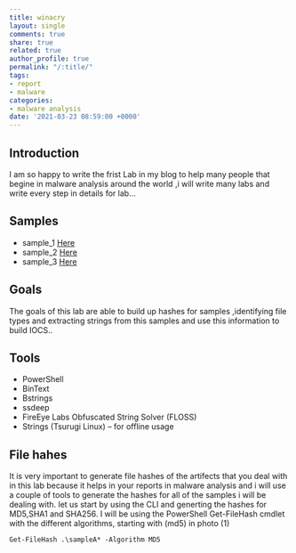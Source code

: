 ```yaml
---
title: winacry 
layout: single
comments: true
share: true
related: true
author_profile: true
permalink: "/:title/"
tags:
- report
- malware
categories:
- malware analysis 
date: '2021-03-23 08:59:00 +0000'
---
```

## Introduction
   I am so happy to write the frist Lab in my blog to help 
   many people that begine in malware analysis around the world 
   ,i will write many labs and write every step in details
   for lab...
<!-- more -->
## Samples 
   * sample_1 [Here](https://app.any.run/tasks/328bfbaf-dd18-4460-a49d-ed842213be64/)
   * sample_2 [Here](https://app.any.run/tasks/4157c52f-2a63-4a1c-a318-d39650b2e6f4/#)
   * sample_3 [Here](https://app.any.run/tasks/e99a8b84-f618-4fcf-81ec-b952ea5335f3/#)
## Goals 
   The goals of this lab are able to build up hashes for samples ,identifying file types and extracting strings 
   from this samples and use this information to build IOCS..
## Tools 
   * PowerShell
   * BinText
   * Bstrings
   * ssdeep
   * FireEye Labs Obfuscated String Solver (FLOSS)
   * Strings (Tsurugi Linux) – for offline usage
## File hahes 
   It is very important to generate file hashes of the artifects that you deal with in this lab 
   because it helps in your reports in malware analysis and i will use a couple of tools to generate
   the hashes for all of the samples i will be dealing with.
   let us start by using the CLI and generting the hashes for MD5,SHA1 and SHA256.
   I will be using the PowerShell Get-FileHash cmdlet with the different algorithms, starting with (md5) in photo (1)

  `Get-FileHash .\sampleA* -Algorithm MD5`



